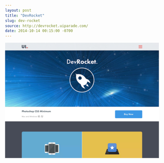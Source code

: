 ```yaml
---
layout: post
title: "DevRocket"
slug: dev-rocket
source: http://devrocket.uiparade.com/
date: 2014-10-14 00:15:00 -0700
---
```


<img src="/assets/img/screenshots/dev-rocket.jpg">

